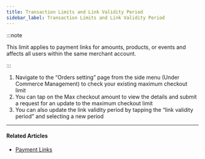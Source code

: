 ```yaml
---
title: Transaction Limits and Link Validity Period
sidebar_label: Transaction Limits and Link Validity Period
---
```


:::note

This limit applies to payment links for amounts, products, or events and affects all users within the same merchant account.

:::

1. Navigate to the “Orders setting” page from the side menu (Under Commerce Management) to check your existing maximum checkout limit
2. You can tap on the Max checkout amount to view the details and submit a request for an update to the maximum checkout limit
3. You can also update the link validity period by tapping the “link validity period” and selecting a new period

***

#### Related Articles

* [<ins>Payment Links</ins>](1-payments-links.md)
